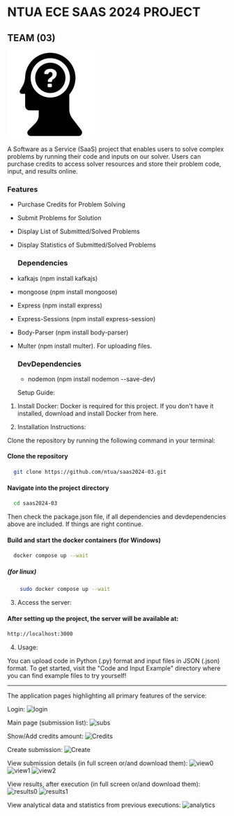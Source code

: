 # NTUA ECE SAAS 2024 PROJECT
  
## TEAM (03)
  
![Image Description](frontend/public/css/540076-200.png)

  A Software as a Service (SaaS) project that enables users to solve complex problems by running their code and inputs on our solver. Users can purchase credits to access solver resources and store their problem   code, input, and results online.

  ### Features
  
- Purchase Credits for Problem Solving
- Submit Problems for Solution
- Display List of Submitted/Solved Problems
- Display Statistics of Submitted/Solved Problems

  ### Dependencies
- kafkajs (npm install kafkajs)
- mongoose (npm install mongoose)
- Express (npm install express)
- Express-Sessions (npm install express-session)
- Body-Parser (npm install body-parser)
- Multer (npm install multer). For uploading files.

  ### DevDependencies

  - nodemon (npm install nodemon --save-dev)


  Setup Guide:

1. Install Docker:
   Docker is required for this project. If you don't have it installed, download and install Docker from here.

3. Installation Instructions:

 Clone the repository by running the following command in your terminal:

  #### Clone the repository
  ```bash
    git clone https://github.com/ntua/saas2024-03.git
  ```
  #### Navigate into the project directory
  ```bash
    cd saas2024-03
  ```
Then check the package.json file, if all dependencies and devdependencies above are included. If things are right continue.
  #### Build and start the docker containers (for Windows)
  ```bash
    docker compose up --wait
  ```
##### (for linux)
```bash
    sudo docker compose up --wait
```

3. Access the server:
#### After setting up the project, the server will be available at:
```bash
http://localhost:3000
```
4. Usage:

  You can upload code in Python (.py) format and input files in JSON (.json) format.
  To get started, visit the "Code and Input Example" directory where you can find example files to try yourself!

-------------------------------------------------------------------------------------------------------------------

The application pages highlighting all primary features of the service:

Login:
![login](https://github.com/user-attachments/assets/cf9213d9-baeb-44fb-bf10-9afc634cb48e)

Main page (submission list):
![subs](https://github.com/user-attachments/assets/55ac7947-a289-4bc2-962a-a10567a86488)


Show/Add credits amount:
![Credits](https://github.com/user-attachments/assets/31a6e544-53d4-4a1a-b982-28a29cfb5eff)

Create submission:
![Create](https://github.com/user-attachments/assets/acdc6702-7c80-4d1b-8204-d16d45482fee)

View submission details (in full screen or/and download them):
![view0](https://github.com/user-attachments/assets/f1d91279-6d6b-4584-a819-15b7823b7008)
![view1](https://github.com/user-attachments/assets/c297f733-e322-4feb-9665-b4131c926cc9)
![view2](https://github.com/user-attachments/assets/6cccb470-59d8-43d0-beec-a7b1d0e33346)

View results, after execution (in full screen or/and download them):
![results0](https://github.com/user-attachments/assets/14620fb8-67ff-4ba3-be87-dcfa32b49864)
![results1](https://github.com/user-attachments/assets/15f71564-0bcc-4b96-a8fc-6e97be00a46f)

View analytical data and statistics from previous executions:
![analytics](https://github.com/user-attachments/assets/d3ab48fc-19da-4b6c-97aa-9c0e41549fa6)
